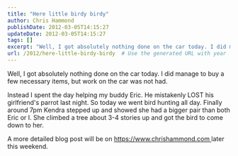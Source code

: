 ```yaml
---
title: "Here little birdy birdy"
author: Chris Hammond
publishDate: 2012-03-05T14:15:27
updateDate: 2012-03-05T14:15:27
tags: []
excerpt: "Well, I got absolutely nothing done on the car today. I did manage to buy a few necessary items, but work on the car was not had. Instead I spent the day helping my buddy Eric. He mistakenly LOST his girlfriend's parrot last night. So today we went bird hunting all day. Finally around 7pm Kendra stepped up and showed she had a bigger pair than both Eric or I. She climbed a tree about 3-4 stories up and got the bird to come down to her. A more detailed blog post will be on https://chrishammond.com later this..."
url: /2012/here-little-birdy-birdy  # Use the generated URL with year
---
```

<p>Well, I got absolutely nothing done on the car today. I did manage to buy a few necessary items, but work on the car was not had.</p> <p>Instead I spent the day helping my buddy Eric. He mistakenly LOST his girlfriend's parrot last night. So today we went bird hunting all day. Finally around 7pm Kendra stepped up and showed she had a bigger pair than both Eric or I. She climbed a tree about 3-4 stories up and got the bird to come down to her.</p> <p>A more detailed blog post will be on <a href="https://www.chrishammond.com">https://www.chrishammond.com </a>later this weekend.</p>
